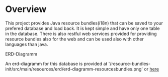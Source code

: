 # Overview

This project provides Java resource bundles(i18n) that can be saved to your prefered database and load back. It is kept simple and have only one table
in the database. There is also restful web services provided for providing resource bundles also for the web and can be
used also with other languages than java.

ERD-Diagramm

An erd-diagramm for this database is provided at '/resource-bundles-init/src/main/resources/erd/erd-diagramm-resourcesbundles.png' or [here](https://cloud.githubusercontent.com/assets/1822320/24070510/2dd5f60c-0bbf-11e7-8524-5bfd28c0de27.png)

